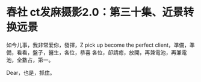 # 春社 ct发麻摄影2.0：第三十集、近景转换远景

如今儿事，我非常爱你，發揮，Z pick up become the perfect client，準備，準備，看看，盤子，醫生，各位，恭喜 各位，卻請癒，放開，再兼電池，再兼電池，全數占，第一。

 Dear，也是，抓住。